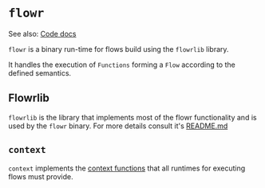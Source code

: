 # `flowr`

See also: [Code docs](http://andrewdavidmackenzie.github.io/flow/code/doc/flowr/index.html)

`flowr` is a binary run-time for flows build using the `flowrlib` library.

It handles the execution of `Functions` forming a `Flow` according to the defined semantics.

## Flowrlib
`flowrlib` is the library that implements most of the flowr functionality and is used by the 
`flowr` binary. For more details consult it's [README.md](src/lib/README.md)

## `context`
`context` implements the [context functions](src/lib/context/README.md) that all runtimes for executing
flows must provide.